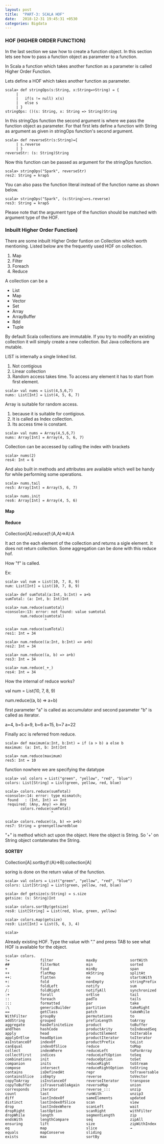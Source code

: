 ```yaml
---
layout: post
title:  "PART-3: SCALA HOF"
date:   2018-12-31 19:45:31 +0530
categories: Bigdata
---
```


### HOF (HIGHER ORDER FUNCTION)

In the last section we saw how to create a function object.
In this section lets see how to pass a function object as parameter to a function.

In Scala a function which takes another function as a parameter is called Higher Order Function.

Lets define a HOF which takes another function as parameter.

```
scala> def stringOps(s:String, x:String=>String) = {
     | 
     |   if(s != null) x(s)
     |   else s
     | }
stringOps: ()(s: String, x: String => String)String
```

In this stringOps function the second argument is where we pass the function object as parameter.
For that first lets define a function with String as argument as given in stringOps function's second argument.

```
scala> def reverseStr(s:String)={
     | s.reverse
     | }
reverseStr: (s: String)String
```

Now this function can be passed as argument for the stringOps function.

```
scala> stringOps("Spark", reverseStr)
res2: String = krapS
```
You can also pass the function literal instead of the function name as shown below.

```
scala> stringOps("Spark", (s:String)=>s.reverse)
res3: String = krapS
```

Please note that the argument type of the function should be matched with argument type of the HOF.



### Inbuilt Higher Order Function)

There are some inbuilt Higher Order funtion on Collection which worth mentioning.
Listed below are the frequently used HOF on collection.
1. Map
2. Filter
3. Foreach
4. Reduce

A collection can be a 
- List
- Map
- Vector
- Set
- Array
- ArrayBuffer
- Rdd
- Tuple

By default Scala collections are immutable. If you try to modify an existing collection it will
simply create a new collection.
But Java collections are mutable.

LIST is internally a single linked list.
1. Not contigious
2. Linear collection
3. Random access takes time. To access any element it has to start from first element.
```
scala> val nums = List(4,5,6,7)
nums: List[Int] = List(4, 5, 6, 7)

```

Array is suitable for random access. 
1. because it is suitable for contigious.
2. It is called as Index collection.
3. Its access time is constant.
```
scala> val nums = Array(4,5,6,7)
nums: Array[Int] = Array(4, 5, 6, 7)

```
Collection can be accessed by calling the index with brackets
```
scala> nums(2)
res4: Int = 6

```
And also built in methods and attributes are available which well be handy for while performing some
operations.
```
scala> nums.tail
res5: Array[Int] = Array(5, 6, 7)

scala> nums.init
res6: Array[Int] = Array(4, 5, 6)

```


#### Map









#### Reduce

Collection[A].reduce(f:(A,A)=>A):A

It act on the each element of the collection and returns a sigle element.
It does not return collection.
Some aggregation can be done with this reduce hof.

How "f" is called.

Ex:
```
scala> val num = List(10, 7, 8, 9)
num: List[Int] = List(10, 7, 8, 9)

scala> def sumTotal(a:Int, b:Int) = a+b
sumTotal: (a: Int, b: Int)Int

scala> num.reduce(sumtotal)
<console>:13: error: not found: value sumtotal
       num.reduce(sumtotal)
                  ^

scala> num.reduce(sumTotal)
res1: Int = 34
```

```
scala> num.reduce((a:Int, b:Int) => a+b)
res2: Int = 34

scala> num.reduce((a, b) => a+b)
res3: Int = 34

scala> num.reduce(_+_)
res4: Int = 34

```

How the internal of reduce works?

val num = List(10, 7, 8, 9)

num.reduce((a, b) => a+b)

first parameter "a" is called as accumulator
and second parameter "b" is called as iterator.

a=4,  b=5
a=9,  b=6
a=15,  b=7
a=22

Finally acc is referred from reduce.

```
scala> def maximum(a:Int, b:Int) = if (a > b) a else b
maximum: (a: Int, b: Int)Int

scala> num.reduce(maximum)
res5: Int = 10

```


function nowhere we are specifying the datatype
```
scala> val colors = List("green", "yellow", "red", "blue")
colors: List[String] = List(green, yellow, red, blue)

scala> colors.reduce(sumTotal)
<console>:14: error: type mismatch;
 found   : (Int, Int) => Int
 required: (Any, Any) => Any
       colors.reduce(sumTotal)
                     ^

scala> colors.reduce((a, b) => a+b)
res7: String = greenyellowredblue

```
"+" is method which act upon the object. Here the object is String. So '+' on String object contatenates
the String.


#### SORTBY

Collection[A].sortby(f:(A)=>B):collection[A]

soring is done on the return value of the function.

```
scala> val colors = List("green", "yellow", "red", "blue")
colors: List[String] = List(green, yellow, red, blue)

scala> def getsize(s:String) = s.size
getsize: (s: String)Int

scala> colors.sortBy(getsize)
res8: List[String] = List(red, blue, green, yellow)

scala> colors.map(getsize)
res9: List[Int] = List(5, 6, 3, 4)

scala> 
```


Already existing  HOF.
Type the value with "." and press TAB to see what HOF is available for the object.

```
scala> colors.
!=              filter               maxBy               sortWith        
##              filterNot            min                 sorted          
+               find                 minBy               span            
++              flatMap              mkString            splitAt         
++:             flatten              ne                  startsWith      
+:              fold                 nonEmpty            stringPrefix    
->              foldLeft             notify              sum             
/:              foldRight            notifyAll           synchronized    
:+              forall               orElse              tail            
::              foreach              padTo               tails           
:::             formatted            par                 take            
:\              genericBuilder       partition           takeRight       
==              getClass             patch               takeWhile       
WithFilter      groupBy              permutations        to              
addString       grouped              prefixLength        toArray         
aggregate       hasDefiniteSize      product             toBuffer        
andThen         hashCode             productArity        toIndexedSeq    
apply           head                 productElement      toIterable      
applyOrElse     headOption           productIterator     toIterator      
asInstanceOf    indexOf              productPrefix       toList          
canEqual        indexOfSlice         reduce              toMap           
collect         indexWhere           reduceLeft          toParArray      
collectFirst    indices              reduceLeftOption    toSeq           
combinations    init                 reduceOption        toSet           
companion       inits                reduceRight         toStream        
compose         intersect            reduceRightOption   toString        
contains        isDefinedAt          repr                toTraversable   
containsSlice   isEmpty              reverse             toVector        
copyToArray     isInstanceOf         reverseIterator     transpose       
copyToBuffer    isTraversableAgain   reverseMap          union           
corresponds     iterator             reverse_:::         unzip           
count           last                 runWith             unzip3          
diff            lastIndexOf          sameElements        updated         
distinct        lastIndexOfSlice     scan                view            
drop            lastIndexWhere       scanLeft            wait            
dropRight       lastOption           scanRight           withFilter      
dropWhile       length               segmentLength       zip             
endsWith        lengthCompare        seq                 zipAll          
ensuring        lift                 size                zipWithIndex    
eq              map                  slice               →               
equals          mapConserve          sliding                             
exists          max                  sortBy                              


```










